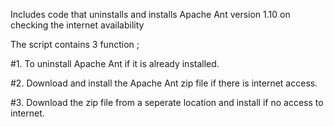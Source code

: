 Includes code that uninstalls and installs Apache Ant version 1.10 on checking the internet availability

The script contains 3 function ;

#1. To uninstall Apache Ant if it is already installed.

#2. Download and install the Apache Ant zip file if there is internet access.

#3. Download the zip file from a seperate location and install if no access to internet.

